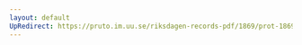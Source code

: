 ```yaml
---
layout: default
UpRedirect: https://pruto.im.uu.se/riksdagen-records-pdf/1869/prot-1869--ak--507/prot-1869--ak--507_046.pdf
---
```

